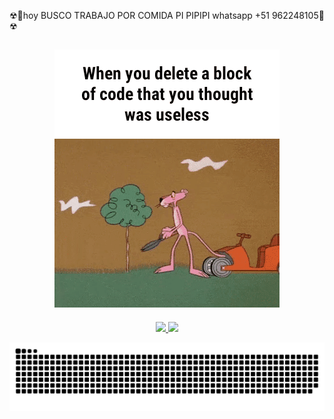 ☢🚸hoy   BUSCO TRABAJO POR COMIDA PI PIPIPI whatsapp +51 962248105🚸☢
## <div align="center">![MC Technology](src/1.GIF)</div>
<script type=»text/javascript»>

var d = new Date();

document.write(‘Fecha: ‘+d.getDate(),'<br>Dia de la semana: ‘+d.getDay(),'<br>Mes (0 al 11): ‘+d.getMonth(),'<br>Año:’+d.getFullYear(),'<br>Hora:’+d.getHours(),'<br>HoraUTC: ‘+d.getUTCHours(),'<br>Minutos: ‘+d.getMinutes(),'<br>Segundos: ‘+d.getSeconds());

</script>
<div align="center" >
  <a href="https://github.com/conchatuperrofrito">
  <img height="180em" src="https://github-readme-stats.vercel.app/api?username=conchatuperrofrito&show_icons=true&theme=radical&include_all_commits=true&count_private=true"/>
  <img height="180em" src="https://github-readme-stats.vercel.app/api/top-langs/?username=conchatuperrofrito&layout=compact&langs_count=7&theme=radical"/>
</div>

![Snake animation](src/serpiente.svg)
